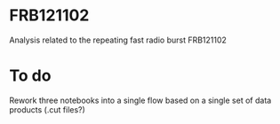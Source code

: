 # FRB121102
Analysis related to the repeating fast radio burst FRB121102

# To do
Rework three notebooks into a single flow based on a single set of data products (.cut files?)
